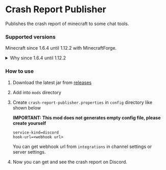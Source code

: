 Crash Report Publisher
===

Publishes the crash report of minecraft to some chat tools.

### Supported versions

Minecraft since 1.6.4 until 1.12.2 with MinecraftForge.

<details>
<summary>Why since 1.6.4 until 1.12.2</summary>

the versions which

- Launched with [launch wrapper](https://github.com/Mojang/LegacyLauncher)
- FML has ITweaker loader with `TweakClass` Manifest
- FML has ITweaker sorting configuration with `TweakOrder` Manifest

</details>

### How to use

1. Download the latest jar from [releases]
1. Add into `mods` directory
1. Create `crash-report-publisher.properties` in `config` directory like shown below
   
   **IMPORTANT: This mod does not generates empty config file, please create yourself**

   ```properties
   service-kind=discord
   hook-url=<webhook url>
   ```

   You can get webhook url from `integrations` in channel settings or server settings.
1. Now you can get and see the crash report on Discord.

[releases]: https://github.com/anatawa12/crash-report-publisher/releases/latest
